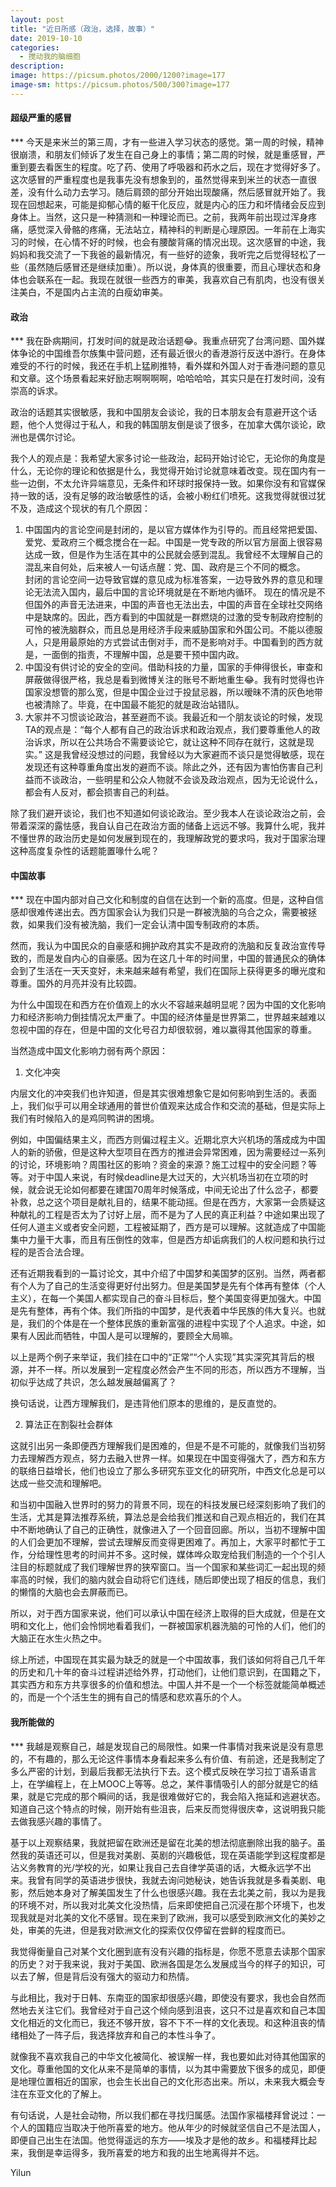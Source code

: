 ```yaml
---
layout: post
title: "近日所感（政治，选择，故事）"
date: 2019-10-10
categories:
  - 搅动我的脑细胞
description:
image: https://picsum.photos/2000/1200?image=177
image-sm: https://picsum.photos/500/300?image=177
---
```

<h4>超级严重的感冒</h4>
*** 
今天是来米兰的第三周，才有一些进入学习状态的感觉。第一周的时候，精神很崩溃，和朋友们倾诉了发生在自己身上的事情；第二周的时候，就是重感冒，严重到要去看医生的程度。吃了药、使用了呼吸器和药水之后，现在才觉得好多了。这次感冒的严重程度也是我事先没有想象到的<!--break-->，虽然觉得来到米兰的状态一直很差，没有什么动力去学习。随后肩颈的部分开始出现酸痛，然后感冒就开始了。我现在回想起来，可能是抑郁心情的躯干化反应，就是内心的压力和坏情绪会反应到身体上。当然，这只是一种猜测和一种理论而已。之前，我两年前出现过浑身疼痛，感觉深入骨骼的疼痛，无法站立，精神科的判断是心理原因。一年前在上海实习的时候，在心情不好的时候，也会有腰酸背痛的情况出现。这次感冒的中途，我妈妈和我交流了一下我爸的最新情况，有一些好的迹象，我听完之后觉得轻松了一些（虽然随后感冒还是继续加重）。所以说，身体真的很重要，而且心理状态和身体也会联系在一起。我现在就很一些西方的审美，我喜欢自己有肌肉，也没有很关注美白，不是国内占主流的白瘦幼审美。

<h4>政治</h4>
*** 
我在卧病期间，打发时间的就是政治话题😂。我重点研究了台湾问题、国外媒体争论的中国维吾尔族集中营问题，还有最近很火的香港游行反送中游行。在身体难受的不行的时候，我还在手机上猛刷推特，看外媒和外国人对于香港问题的意见和文章。这个场景看起来好励志啊啊啊啊，哈哈哈哈，其实只是在打发时间，没有崇高的诉求。

政治的话题其实很敏感，我和中国朋友会谈论，我的日本朋友会有意避开这个话题，他个人觉得过于私人，和我的韩国朋友倒是谈了很多，在加拿大偶尔谈论，欧洲也是偶尔讨论。

我个人的观点是：我希望大家多讨论一些政治，起码开始讨论它，无论你的角度是什么，无论你的理论和依据是什么，我觉得开始讨论就意味着改变。现在国内有一些一边倒，不太允许异端意见，无条件和环球时报保持一致。如果你没有和官媒保持一致的话，没有足够的政治敏感性的话，会被小粉红们喷死。这我觉得就很过犹不及，造成这个现状的有几个原因：
<ol>
  <li>中国国内的言论空间是封闭的，是以官方媒体作为引导的。而且经常把爱国、爱党、爱政府三个概念搅合在一起。中国是一党专政的所以官方层面上很容易达成一致，但是作为生活在其中的公民就会感到混乱。我曾经不太理解自己的混乱来自何处，后来被人一句话点醒：党、国、政府是三个不同的概念。<br>封闭的言论空间一边导致官媒的意见成为标准答案，一边导致外界的意见和理论无法流入国内，最后中国的言论环境就是在不断地内循环。 现在的情况是不但国外的声音无法进来，中国的声音也无法出去，中国的声音在全球社交网络中是缺席的。因此，西方看到的中国就是一群燃烧的过激的受专制政府控制的可怜的被洗脑群众，而且总是用经济手段来威胁国家和外国公司。不能以德服人，只是用最原始的方式尝试击倒对手，而不是影响对手。中国看到的西方就是，一面倒的指责，不理解中国，总是要干预中国内政。</li>
  <li>中国没有供讨论的安全的空间。借助科技的力量，国家的手伸得很长，审查和屏蔽做得很严格，我总是看到微博关注的账号不断地重生😂。我有时觉得也许国家没想管的那么宽，但是中国企业过于投鼠忌器，所以暧昧不清的灰色地带也被清除了。毕竟，在中国最不能犯的就是政治站错队。</li>
  <li>大家并不习惯谈论政治，甚至避而不谈。我最近和一个朋友谈论的时候，发现TA的观点是：“每个人都有自己的政治诉求和政治观点，我们要尊重他人的政治诉求，所以在公共场合不需要谈论它，就让这种不同存在就行，这就是现实。” 这是我曾经没想过的问题，我曾经以为大家避而不谈只是觉得敏感，现在发现还有这种尊重角度出发的避而不谈。除此之外，还有因为害怕伤害自己利益而不谈政治，一些明星和公众人物就不会谈及政治观点，因为无论说什么，都会有人反对，都会损害自己的利益。</li>
</ol>

除了我们避开谈论，我们也不知道如何谈论政治。至少我本人在谈论政治之前，会带着深深的露怯感，我自认自己在政治方面的储备上远远不够。我算什么呢，我并不懂世界的政治历史是如何发展到现在的，我理解政党的要求吗，我对于国家治理这种高度复杂性的话题能置喙什么呢？

<h4>中国故事</h4>
*** 
现在中国内部对自己文化和制度的自信在达到一个新的高度。但是，这种自信感却很难传递出去。西方国家会认为我们只是一群被洗脑的乌合之众，需要被拯救，如果我们没有被洗脑，我们一定会认清中国专制政府的本质。

然而，我认为中国民众的自豪感和拥护政府其实不是政府的洗脑和反复政治宣传导致的，而是发自内心的自豪感。因为在这几十年的时间里，中国的普通民众的确体会到了生活在一天天变好，未来越来越有希望，我们在国际上获得更多的曝光度和尊重。国外的月亮并没有比较圆。

为什么中国现在和西方在价值观上的水火不容越来越明显呢？因为中国的文化影响力和经济影响力倒挂情况太严重了。中国的经济体量是世界第二，世界越来越难以忽视中国的存在，但是中国的文化号召力却很软弱，难以赢得其他国家的尊重。

当然造成中国文化影响力弱有两个原因：


<ol>
  <li>文化冲突</li>
</ol>
内层文化的冲突我们也许知道，但是其实很难想象它是如何影响到生活的。表面上，我们似乎可以用全球通用的普世价值观来达成合作和交流的基础，但是实际上我们有时候陷入的是鸡同鸭讲的困境。

例如，中国偏结果主义，而西方则偏过程主义。近期北京大兴机场的落成成为中国人的新的骄傲，但是这种大型项目在西方的推进会异常困难，因为需要经过一系列的讨论，环境影响？周围社区的影响？资金的来源？施工过程中的安全问题？等等。对于中国人来说，有时候deadline是大过天的，大兴机场当初在立项的时候，就会说无论如何都要在建国70周年时候落成，中间无论出了什么岔子，都要补救，总之这个项目是献礼目的，结果不能动摇。但是在西方，大家第一会质疑这种献礼的工程是否太为了讨好上层，而不是为了人民的真正利益？中途如果出现了任何人道主义或者安全问题，工程被延期了，西方是可以理解。这就造成了中国能集中力量干大事，而且有压倒性的效率，但是西方却诟病我们的人权问题和执行过程的是否合法合理。

还有近期我看到的一篇讨论文，其中介绍了中国梦和美国梦的区别。当然，两者都有个人为了自己的生活变得更好付出努力。但是美国梦是先有个体再有整体（个人主义），在每一个美国人都实现自己的奋斗目标后，整个美国变得更加强大。中国是先有整体，再有个体。我们所指的中国梦，是代表着中华民族的伟大复兴。也就是，我们的个体是在一个整体民族的重新富强的进程中实现了个人追求。中途，如果有人因此而牺牲，中国人是可以理解的，要顾全大局嘛。

以上是两个例子来举证，我们挂在口中的“正常”“个人实现”其实深究其背后的根源，并不一样。所以发展到一定程度必然会产生不同的形态，所以西方不理解，当初似乎达成了共识，怎么越发展越偏离了？

换句话说，让西方理解我们，是违背他们原本的思维的，是反直觉的。


<ol start="2">
  <li>算法正在割裂社会群体</li>
</ol>
这就引出另一条即便西方理解我们是困难的，但是不是不可能的，就像我们当初努力去理解西方观点，努力去融入世界一样。如果现在中国变得强大了，西方和东方的联络日益增长，他们也设立了那么多研究东亚文化的研究所，中西文化总是可以达成一些交流和理解吧。

和当初中国融入世界时的努力的背景不同，现在的科技发展已经深刻影响了我们的生活，尤其是算法推荐系统，算法总是会给我们推送和自己观点相近的，我们在其中不断地确认了自己的正确性，就像进入了一个回音回廊。所以，当初不理解中国的人们会更加不理解，尝试去理解反而变得更困难了。再加上，大家平时都忙于工作，分给理性思考的时间并不多。这时候，媒体哗众取宠给我们制造的一个个引人注目的标题就成了我们理解世界的狭窄窗口。当一个国家和某些词汇一起出现的频率高的时候，我们的脑内就会自动将它们连线，随后即使出现了相反的信息，我们的懒惰的大脑也会去屏蔽而已。

所以，对于西方国家来说，他们可以承认中国在经济上取得的巨大成就，但是在文明和文化上，他们会怜悯地看着我们，一群被国家机器洗脑的可怜的人们，他们的大脑正在水生火热之中。

综上所述，中国现在其实最为缺乏的就是一个中国故事，我们该如何将自己几千年的历史和几十年的奋斗过程讲述给外界，打动他们，让他们意识到，在国籍之下，其实西方和东方共享很多的价值和想法。中国人并不是一个一个标签就能简单概述的，而是一个个活生生的拥有自己的情感和悲欢喜乐的个人。


<h4>我所能做的</h4>
*** 
我越是观察自己，越是发现自己的局限性。如果一件事情对我来说是没有意思的，不有趣的，那么无论这件事情本身看起来多么有价值、有前途，还是我制定了多么严密的计划，到最后我都无法执行下去。这个模式反映在学习拉丁语系语言上，在学编程上，在上MOOC上等等。总之，某件事情吸引人的部分就是它的结果，就是它完成的那个瞬间的话，我是很难做好它的，我会陷入拖延和逃避状态。知道自己这个特点的时候，刚开始有些沮丧，后来反而觉得很庆幸，这说明我只能去做我感兴趣的事情了。

基于以上观察结果，我就把留在欧洲还是留在北美的想法彻底删除出我的脑子。虽然我的英语还可以，但是我对美剧、英剧的兴趣极低，现在英语能学到这程度都是沾义务教育的光/学校的光，如果让我自己去自律学英语的话，大概永远学不出来。我曾有同学的英语进步很快，我就去询问她秘诀，她告诉我就是多看美剧、电影，然后她本身对了解美国发生了什么也很感兴趣。我在去北美之前，我以为是我的环境不对，所以我对北美文化没热情，后来即使把自己沉浸在那个环境下，也发现我就是对北美的文化不感冒。现在来到了欧洲，我可以感受到欧洲文化的美妙之处，审美的先进，但是我对欧洲文化的探索仅仅停留在尝鲜的程度而已。

我觉得衡量自己对某个文化圈到底有没有兴趣的指标是，你愿不愿意去读那个国家的历史？对于我来说，我对于美国、欧洲各国是怎么发展成当今的样子的知识，可以去了解，但是背后没有强大的驱动力和热情。

与此相比，我对于日韩、东南亚的国家却很感兴趣，即使没有要求，我也会自然而然地去关注它们。我曾经对于自己这个倾向感到沮丧，这只不过是喜欢和自己本国文化相近的文化而已，我还不够开放，容不下不一样的文化表现。和这种沮丧的情绪相处了一阵子后，我选择放弃和自己的本性斗争了。

就像我不喜欢我自己的中华文化被简化、被误解一样，我也要如此对待其他国家的文化。尊重他国的文化从来不是简单的事情，以为其中需要放下很多的成见，即便是地理位置相近的国家，也会生长出自己的文化形态出来。所以，未来我大概会专注在东亚文化的了解上。

有句话说，人是社会动物，所以我们都在寻找归属感。法国作家福楼拜曾说过：一个人的国籍应当取决于他所喜爱的地方。他从年少的时候就坚信自己不是法国人，即便自己出生在法国。他觉得遥远的东方——埃及才是他的故乡。和福楼拜比起来，我倒是幸运得多，我所喜爱的地方和我的出生地离得并不远。

Yilun
